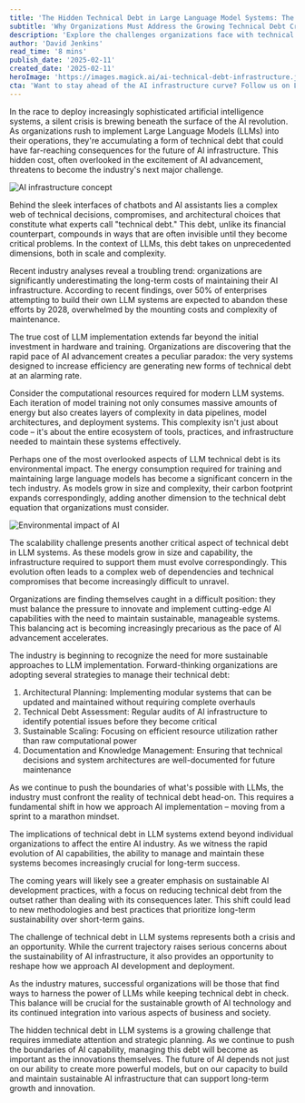 ```yaml
---
title: 'The Hidden Technical Debt in Large Language Model Systems: The Looming Crisis in AI Infrastructure'
subtitle: 'Why Organizations Must Address the Growing Technical Debt Crisis in AI Systems'
description: 'Explore the challenges organizations face with technical debt in deploying Large Language Models, and how this silent crisis affects the future of AI infrastructure.'
author: 'David Jenkins'
read_time: '8 mins'
publish_date: '2025-02-11'
created_date: '2025-02-11'
heroImage: 'https://images.magick.ai/ai-technical-debt-infrastructure.jpg'
cta: 'Want to stay ahead of the AI infrastructure curve? Follow us on LinkedIn for regular insights into the future of AI development and implementation strategies.'
---
```


In the race to deploy increasingly sophisticated artificial intelligence systems, a silent crisis is brewing beneath the surface of the AI revolution. As organizations rush to implement Large Language Models (LLMs) into their operations, they're accumulating a form of technical debt that could have far-reaching consequences for the future of AI infrastructure. This hidden cost, often overlooked in the excitement of AI advancement, threatens to become the industry's next major challenge.

![AI infrastructure concept](https://i.magick.ai/PIXE/1739284511658_magick_img.webp)

Behind the sleek interfaces of chatbots and AI assistants lies a complex web of technical decisions, compromises, and architectural choices that constitute what experts call "technical debt." This debt, unlike its financial counterpart, compounds in ways that are often invisible until they become critical problems. In the context of LLMs, this debt takes on unprecedented dimensions, both in scale and complexity.

Recent industry analyses reveal a troubling trend: organizations are significantly underestimating the long-term costs of maintaining their AI infrastructure. According to recent findings, over 50% of enterprises attempting to build their own LLM systems are expected to abandon these efforts by 2028, overwhelmed by the mounting costs and complexity of maintenance.

The true cost of LLM implementation extends far beyond the initial investment in hardware and training. Organizations are discovering that the rapid pace of AI advancement creates a peculiar paradox: the very systems designed to increase efficiency are generating new forms of technical debt at an alarming rate.

Consider the computational resources required for modern LLM systems. Each iteration of model training not only consumes massive amounts of energy but also creates layers of complexity in data pipelines, model architectures, and deployment systems. This complexity isn't just about code – it's about the entire ecosystem of tools, practices, and infrastructure needed to maintain these systems effectively.

Perhaps one of the most overlooked aspects of LLM technical debt is its environmental impact. The energy consumption required for training and maintaining large language models has become a significant concern in the tech industry. As models grow in size and complexity, their carbon footprint expands correspondingly, adding another dimension to the technical debt equation that organizations must consider.

![Environmental impact of AI](https://i.magick.ai/PIXE/1739284511661_magick_img.webp)

The scalability challenge presents another critical aspect of technical debt in LLM systems. As these models grow in size and capability, the infrastructure required to support them must evolve correspondingly. This evolution often leads to a complex web of dependencies and technical compromises that become increasingly difficult to unravel.

Organizations are finding themselves caught in a difficult position: they must balance the pressure to innovate and implement cutting-edge AI capabilities with the need to maintain sustainable, manageable systems. This balancing act is becoming increasingly precarious as the pace of AI advancement accelerates.

The industry is beginning to recognize the need for more sustainable approaches to LLM implementation. Forward-thinking organizations are adopting several strategies to manage their technical debt:

1. Architectural Planning: Implementing modular systems that can be updated and maintained without requiring complete overhauls
2. Technical Debt Assessment: Regular audits of AI infrastructure to identify potential issues before they become critical
3. Sustainable Scaling: Focusing on efficient resource utilization rather than raw computational power
4. Documentation and Knowledge Management: Ensuring that technical decisions and system architectures are well-documented for future maintenance

As we continue to push the boundaries of what's possible with LLMs, the industry must confront the reality of technical debt head-on. This requires a fundamental shift in how we approach AI implementation – moving from a sprint to a marathon mindset.

The implications of technical debt in LLM systems extend beyond individual organizations to affect the entire AI industry. As we witness the rapid evolution of AI capabilities, the ability to manage and maintain these systems becomes increasingly crucial for long-term success.

The coming years will likely see a greater emphasis on sustainable AI development practices, with a focus on reducing technical debt from the outset rather than dealing with its consequences later. This shift could lead to new methodologies and best practices that prioritize long-term sustainability over short-term gains.

The challenge of technical debt in LLM systems represents both a crisis and an opportunity. While the current trajectory raises serious concerns about the sustainability of AI infrastructure, it also provides an opportunity to reshape how we approach AI development and deployment.

As the industry matures, successful organizations will be those that find ways to harness the power of LLMs while keeping technical debt in check. This balance will be crucial for the sustainable growth of AI technology and its continued integration into various aspects of business and society.

The hidden technical debt in LLM systems is a growing challenge that requires immediate attention and strategic planning. As we continue to push the boundaries of AI capability, managing this debt will become as important as the innovations themselves. The future of AI depends not just on our ability to create more powerful models, but on our capacity to build and maintain sustainable AI infrastructure that can support long-term growth and innovation.